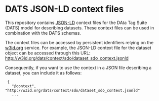 # DATS JSON-LD context files

This repository contains [JSON-LD](http://json-ld.org/) context files for the DAta Tag Suite (DATS) model for describing datasets. These context files can be used in combination with the DATS schemas. 

The context files can be accessed by persistent identifiers relying on the [w3id.org](http://w3id.org/) service. For example, the JSON-LD context file for the dataset object can be accessed through this URL: http://w3id.org/dats/context/sdo/dataset_sdo_context.jsonld

Consequently, if you want to use the context in a JSON file describing a dataset, you can include it as follows:
```
 {
   "@context", "http://w3id.org/dats/context/sdo/dataset_sdo_context.jsonld"
   ...
```
